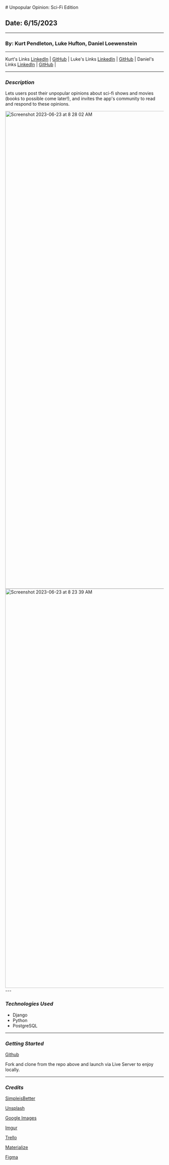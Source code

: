 [](url)# Unpopular Opinion: Sci-Fi Edition

## Date: 6/15/2023

---

### By: Kurt Pendleton, Luke Hufton, Daniel Loewenstein

---

Kurt's Links [LinkedIn](https://www.linkedin.com/in/kurt-pendleton-20b936269/) | [GitHub](https://github.com/kujo8p) |
Luke's Links [LinkedIn](https://www.linkedin.com/in/luke-hufton/) | [GitHub](https://github.com/ProPip23) |
Daniel's Links [LinkedIn](https://www.linkedin.com/in/daniel-z-loewenstein/) | [GitHub](https://github.com/loewenst) | 

---

### _Description_

Lets users post their unpopular opinions about sci-fi shows and movies (books to possible come later!), and invites the app's community to read and respond to these opinions.

<img width="1512" alt="Screenshot 2023-06-23 at 8 28 02 AM" src="https://github.com/kujo8p/unpopular-opinion/assets/128774836/d4e9c84a-25ee-4f29-af3d-fecfcc1ca231">

<img width="1264" alt="Screenshot 2023-06-23 at 8 23 39 AM" src="https://github.com/kujo8p/unpopular-opinion/assets/128774836/ca6ef4d1-2c63-463e-bfb3-1fc379491c97">
---

### _Technologies Used_

- Django
- Python
- PostgreSQL

---

### _Getting Started_

[Github](https://github.com/kujo8p/unpopular-opinion)

Fork and clone from the repo above and launch via Live Server to enjoy locally.

---

### _Credits_

[SimpleisBetter](https://simpleisbetterthancomplex.com/tutorial/2018/01/29/how-to-implement-dependent-or-chained-dropdown-list-with-django.html)

[Unsplash](https://unsplash.com/)

[Google Images](https://images.google.com/)

[Imgur](https://imgur.com/)

[Trello](https://trello.com)

[Materialize](https://materializecss.com/)

[Figma](https://www.figma.com/file/wSIyTLNJdd35kVpZebctes/Untitled?type=design&node-id=0-1&mode=design&t=77DpDZLvwKP0LSYk-0)

